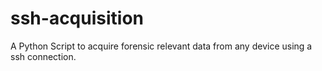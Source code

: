 # ssh-acquisition

A Python Script to acquire forensic relevant data from any device using a ssh connection.
